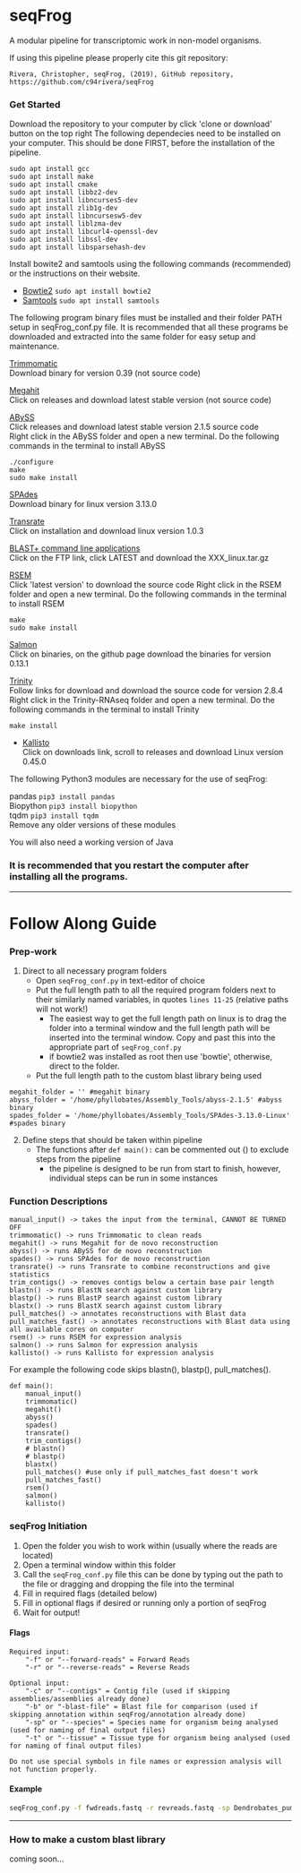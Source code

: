 # seqFrog

A modular pipeline for transcriptomic work in non-model organisms.

If using this pipeline please properly cite this git repository:

`Rivera, Christopher, seqFrog, (2019), GitHub repository, https://github.com/c94rivera/seqFrog`


### Get Started
Download the repository to your computer by click 'clone or download' button on the top right
The following dependecies need to be installed on your computer. This should be done FIRST, before the installation of the pipeline.
```
sudo apt install gcc
sudo apt install make
sudo apt install cmake
sudo apt install libbz2-dev
sudo apt install libncurses5-dev
sudo apt install zlib1g-dev
sudo apt install libncursesw5-dev
sudo apt install liblzma-dev
sudo apt install libcurl4-openssl-dev
sudo apt install libssl-dev
sudo apt install libsparsehash-dev
```
Install bowite2 and samtools using the following commands (recommended) or the instructions on their website.
* [Bowtie2](http://bowtie-bio.sourceforge.net/bowtie2/index.shtml) `sudo apt install bowtie2`
* [Samtools](http://www.htslib.org/) `sudo apt install samtools`

The following program binary files must be installed and their folder PATH setup in seqFrog_conf.py file.
It is recommended that all these programs be downloaded and extracted into the same folder for easy setup and maintenance.

[Trimmomatic](http://www.usadellab.org/cms/?page=trimmomatic)  
Download binary for version 0.39 (not source code)

[Megahit](https://github.com/voutcn/megahit)  
Click on releases and download latest stable version (not source code)

[ABySS](https://github.com/bcgsc/abyss)  
Click releases and download latest stable version 2.1.5 source code  
Right click in the ABySS folder and open a new terminal. Do the following commands in the terminal to install ABySS  
```
./configure
make
sudo make install
```


[SPAdes](http://cab.spbu.ru/software/spades/)  
Download binary for linux version 3.13.0

[Transrate](http://hibberdlab.com/transrate/)  
Click on installation and download linux version 1.0.3

[BLAST+ command line applications](https://www.ncbi.nlm.nih.gov/books/NBK279671/)  
Click on the FTP link, click LATEST and download the XXX_linux.tar.gz

[RSEM](https://deweylab.github.io/RSEM/)  
Click 'latest version' to download the source code
Right click in the RSEM folder and open a new terminal. Do the following commands in the terminal to install RSEM
```
make
sudo make install
```

[Salmon](https://combine-lab.github.io/salmon/)  
Click on binaries, on the github page download the binaries for version 0.13.1

[Trinity](https://github.com/trinityrnaseq/trinityrnaseq/wiki)  
Follow links for download and download the source code for version 2.8.4
Right click in the Trinity-RNAseq folder and open a new terminal. Do the following commands in the terminal to install Trinity
```
make install
```

* [Kallisto](https://pachterlab.github.io/kallisto/)  
Click on downloads link, scroll to releases and download Linux version 0.45.0

The following Python3 modules are necessary for the use of seqFrog:

pandas `pip3 install pandas`  
Biopython `pip3 install biopython`  
tqdm `pip3 install tqdm`  
Remove any older versions of these modules

You will also need a working version of Java

### It is recommended that you restart the computer after installing all the programs.

---
# Follow Along Guide
### Prep-work
1. Direct to all necessary program folders
	* Open `seqFrog_conf.py` in text-editor of choice
	* Put the full length path to all the required program folders next to their similarly named variables, in quotes `lines 11-25` (relative paths will not work!)
		* The easiest way to get the full length path on linux is to drag the folder into a terminal window and the full length path will be inserted into the terminal window. Copy and past this into the appropriate part of `seqFrog_conf.py`
		* if bowtie2 was installed as root then use 'bowtie', otherwise, direct to the folder.
	* Put the full length path to the custom blast library being used

```python3
megahit_folder = '' #megahit binary
abyss_folder = '/home/phyllobates/Assembly_Tools/abyss-2.1.5' #abyss binary
spades_folder = '/home/phyllobates/Assembly_Tools/SPAdes-3.13.0-Linux' #spades binary
```


2. Define steps that should be taken within pipeline
	* The functions after `def main():` can be commented out () to exclude steps from the pipeline
		* the pipeline is designed to be run from start to finish, however, individual steps can be run in some instances

### Function Descriptions
	manual_input() -> takes the input from the terminal, CANNOT BE TURNED OFF
	trimmomatic() -> runs Trimmomatic to clean reads
	megahit() -> runs Megahit for de novo reconstruction
	abyss() -> runs ABySS for de novo reconstruction
	spades() -> runs SPAdes for de novo reconstruction
	transrate() -> runs Transrate to combine reconstructions and give statistics
	trim_contigs() -> removes contigs below a certain base pair length
	blastn() -> runs BlastN search against custom library
	blastp() -> runs BlastP search against custom library
	blastx() -> runs BlastX search against custom library
	pull_matches() -> annotates reconstructions with Blast data
	pull_matches_fast() -> annotates reconstructions with Blast data using all available cores on computer
	rsem() -> runs RSEM for expression analysis
	salmon() -> runs Salmon for expression analysis
	kallisto() -> runs Kallisto for expression analysis

For example the following code skips blastn(), blastp(), pull_matches().
```python3
def main():
    manual_input()
    trimmomatic()
    megahit()
    abyss()
    spades()
    transrate()
    trim_contigs()
    # blastn()
    # blastp()
    blastx()
    pull_matches() #use only if pull_matches_fast doesn't work
    pull_matches_fast()
    rsem()
    salmon()
    kallisto()
```

### seqFrog Initiation
1. Open the folder you wish to work within (usually where the reads are located)
2. Open a terminal window within this folder
3. Call the `seqFrog_conf.py` file
	this can be done by typing out the path to the file or dragging and dropping the file into the terminal
4. Fill in required flags (detailed below)
5. Fill in optional flags if desired or running only a portion of seqFrog
6. Wait for output!

#### Flags
	Required input:
		"-f" or "--forward-reads" = Forward Reads
		"-r" or "--reverse-reads" = Reverse Reads

	Optional input:
		"-c" or "--contigs" = Contig file (used if skipping assemblies/assemblies already done)
		"-b" or "-blast-file" = Blast file for comparison (used if skipping annotation within seqFrog/annotation already done)
		"-sp" or "--species" = Species name for organism being analysed (used for naming of final output files)
		"-t" or "--tissue" = Tissue type for organism being analysed (used for naming of final output files)

	Do not use special symbols in file names or expression analysis will not function properly.

#### Example
```bash
seqFrog_conf.py -f fwdreads.fastq -r revreads.fastq -sp Dendrobates_pumilio -t brain
```
---
### How to make a custom blast library
coming soon...

